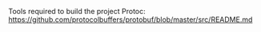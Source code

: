 Tools required to build the project
    Protoc:
        https://github.com/protocolbuffers/protobuf/blob/master/src/README.md